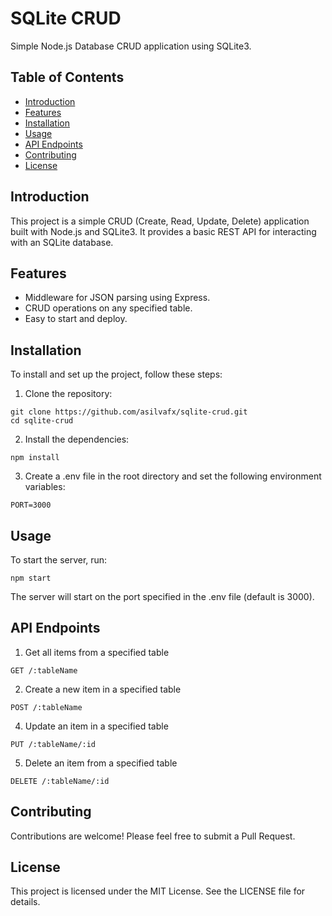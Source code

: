 # SQLite CRUD

Simple Node.js Database CRUD application using SQLite3.

## Table of Contents

- [Introduction](#introduction)
- [Features](#features)
- [Installation](#installation)
- [Usage](#usage)
- [API Endpoints](#api-endpoints)
- [Contributing](#contributing)
- [License](#license)

## Introduction

This project is a simple CRUD (Create, Read, Update, Delete) application built with Node.js and SQLite3. It provides a basic REST API for interacting with an SQLite database.

## Features

- Middleware for JSON parsing using Express.
- CRUD operations on any specified table.
- Easy to start and deploy.

## Installation

To install and set up the project, follow these steps:

1. Clone the repository:
  ```
  git clone https://github.com/asilvafx/sqlite-crud.git
  cd sqlite-crud
  ```

2. Install the dependencies:
  ```
  npm install
  ```

3. Create a .env file in the root directory and set the following environment variables:
  ```
  PORT=3000
  ```

## Usage
To start the server, run:
  ```
  npm start
  ```

The server will start on the port specified in the .env file (default is 3000).

## API Endpoints
1. Get all items from a specified table
  ```
  GET /:tableName
  ```

2. Create a new item in a specified table
  ```
  POST /:tableName
  ```

4. Update an item in a specified table
  ```
  PUT /:tableName/:id
  ```

5. Delete an item from a specified table
  ```
  DELETE /:tableName/:id
  ```

## Contributing
Contributions are welcome! Please feel free to submit a Pull Request.

## License
This project is licensed under the MIT License. See the LICENSE file for details.

